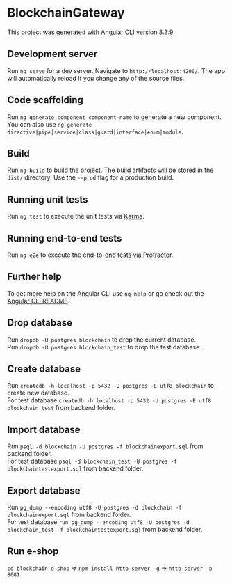 # BlockchainGateway

This project was generated with [Angular CLI](https://github.com/angular/angular-cli) version 8.3.9.

## Development server

Run `ng serve` for a dev server. Navigate to `http://localhost:4200/`. The app will automatically reload if you change any of the source files.

## Code scaffolding

Run `ng generate component component-name` to generate a new component. You can also use `ng generate directive|pipe|service|class|guard|interface|enum|module`.

## Build

Run `ng build` to build the project. The build artifacts will be stored in the `dist/` directory. Use the `--prod` flag for a production build.

## Running unit tests

Run `ng test` to execute the unit tests via [Karma](https://karma-runner.github.io).

## Running end-to-end tests

Run `ng e2e` to execute the end-to-end tests via [Protractor](http://www.protractortest.org/).

## Further help

To get more help on the Angular CLI use `ng help` or go check out the [Angular CLI README](https://github.com/angular/angular-cli/blob/master/README.md).

## Drop database

Run `dropdb -U postgres blockchain` to drop the current database.  
Run `dropdb -U postgres blockchain_test` to drop the test database.

## Create database

Run `createdb -h localhost -p 5432 -U postgres -E utf8 blockchain` to create new database.  
For test database `createdb -h localhost -p 5432 -U postgres -E utf8 blockchain_test` from backend folder.

## Import database

Run `psql -d blockchain -U postgres -f blockchainexport.sql` from backend folder.  
For test database `psql -d blockchain_test -U postgres -f blockchaintestexport.sql` from backend folder.

## Export database

Run `pg_dump --encoding utf8 -U postgres -d blockchain -f blockchainexport.sql` from backend folder.  
For test database `run pg_dump --encoding utf8 -U postgres -d blockchain_test -f blockchaintestexport.sql` from backend folder.

## Run e-shop

`cd blockchain-e-shop` => `npm install http-server -g` => `http-server -p 8081`
